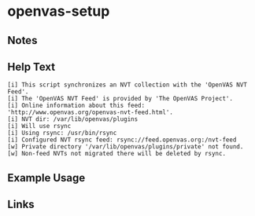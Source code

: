 # openvas-setup

Notes
-------

Help Text
-------
```
[i] This script synchronizes an NVT collection with the 'OpenVAS NVT Feed'.
[i] The 'OpenVAS NVT Feed' is provided by 'The OpenVAS Project'.
[i] Online information about this feed: 'http://www.openvas.org/openvas-nvt-feed.html'.
[i] NVT dir: /var/lib/openvas/plugins
[i] Will use rsync
[i] Using rsync: /usr/bin/rsync
[i] Configured NVT rsync feed: rsync://feed.openvas.org:/nvt-feed
[w] Private directory '/var/lib/openvas/plugins/private' not found.
[w] Non-feed NVTs not migrated there will be deleted by rsync.
```

Example Usage
-------

Links
-------

